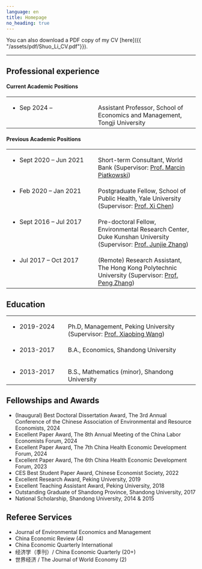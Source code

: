 ```yaml
---
language: en
title: Homepage
no_heading: true
---
```


You can also download a PDF copy of my CV [here]({{ "/assets/pdf/Shuo_Li_CV.pdf"}}).

---

## Professional experience

#### Current Academic Positions
<table class="homepage-table">
  <tbody>
    <tr>
      <td valign="baseline" width="220"><ul><li>Sep 2024 –</li></ul></td>
      <td valign="baseline">Assistant Professor, School of Economics and Management, Tongji University
    </tr>
  </tbody>
</table>


#### Previous Academic Positions
<table class="homepage-table">
  <tbody>
    <tr>
      <td valign="baseline" width="220"><ul><li>Sept 2020 – Jun 2021</li></ul></td>
      <td valign="baseline">Short-term Consultant, World Bank (Supervisor: <a href="https://blogs.worldbank.org/en/team/m/marcin-piatkowski">Prof. Marcin Piatkowski</a>)</td>
    </tr>
    <tr>
      <td valign="baseline"><ul><li>Feb 2020 – Jan 2021</li></ul></td>
      <td valign="baseline">Postgraduate Fellow, School of Public Health, Yale University (Supervisor: <a href="https://ysph.yale.edu/profile/xi-chen/">Prof. Xi Chen</a>)</td>
    </tr>
    <tr>
      <td valign="baseline"><ul><li>Sept 2016 – Jul 2017</li></ul></td>
      <td valign="baseline">Pre-doctoral Fellow, Environmental Research Center, Duke Kunshan University (Supervisor: <a href="https://sites.nicholas.duke.edu/junjiezhang/">Prof. Junjie Zhang</a>)</td>
    </tr>
    <tr>
      <td valign="baseline"><ul><li>Jul 2017 – Oct 2017</li></ul></td>
      <td valign="baseline">(Remote) Research Assistant, The Hong Kong Polytechnic University (Supervisor: <a href="https://pengzhang.weebly.com">Prof. Peng Zhang</a>)</td>
    </tr>
  </tbody>
</table>

 
## Education

<table class="homepage-table">
  <tbody>
    <tr>
      <td valign="baseline" width="140"><ul><li>2019-2024</li></ul></td>
      <td valign="baseline">Ph.D, Management, Peking University (Supervisor: <a href="http://ccap.pku.edu.cn/yjtd/szdw/4946.htm">Prof. Xiaobing Wang</a>)
    </tr>
    <tr>
      <td valign="baseline"><ul><li>2013-2017</li></ul></td>
      <td valign="baseline">B.A., Economics, Shandong University</td>
    </tr>
    <tr>
      <td valign="baseline"><ul><li>2013-2017</li></ul></td>
      <td valign="baseline">B.S., Mathematics (minor), Shandong University</td>
    </tr>
  </tbody>
</table>


## Fellowships and Awards

- (Inaugural) Best Doctoral Dissertation Award, The 3rd Annual Conference of the Chinese Association of Environmental and Resource Economists, 2024
- Excellent Paper Award, The 8th Annual Meeting of the China Labor Economists Forum, 2024
- Excellent Paper Award, The 7th China Health Economic Development Forum, 2024
- Excellent Paper Award, The 6th China Health Economic Development Forum, 2023 
- CES Best Student Paper Award, Chinese Economist Society, 2022
- Excellent Research Award, Peking University, 2019
- Excellent Teaching Assistant Award, Peking University, 2018
- Outstanding Graduate of Shandong Province, Shandong University, 2017
- National Scholarship, Shandong University, 2014 & 2015


## Referee Services

- Journal of Environmental Economics and Management
- China Economic Review (4)
- China Economic Quarterly International
- 经济学（季刊）/ China Economic Quarterly (20+)
- 世界经济 / The Journal of World Economy (2)

